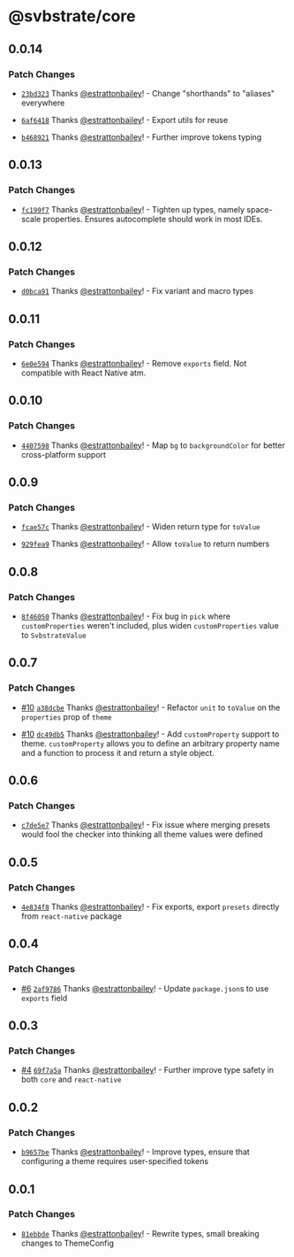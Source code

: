 # @svbstrate/core

## 0.0.14

### Patch Changes

- [`23bd323`](https://github.com/front-of-house/svbstrate/commit/23bd32323373c13cc004a964959fe3c690b4b50b) Thanks [@estrattonbailey](https://github.com/estrattonbailey)! - Change "shorthands" to "aliases" everywhere

- [`6af6418`](https://github.com/front-of-house/svbstrate/commit/6af6418426434b24e57672011e8abc56236e46a4) Thanks [@estrattonbailey](https://github.com/estrattonbailey)! - Export utils for reuse

- [`b468921`](https://github.com/front-of-house/svbstrate/commit/b468921b5c71f13e9398b35865f8210af2ec2333) Thanks [@estrattonbailey](https://github.com/estrattonbailey)! - Further improve tokens typing

## 0.0.13

### Patch Changes

- [`fc199f7`](https://github.com/front-of-house/svbstrate/commit/fc199f799c2fc56910cc5e67bc7d56de9f261a3e) Thanks [@estrattonbailey](https://github.com/estrattonbailey)! - Tighten up types, namely space-scale properties. Ensures autocomplete should work in most IDEs.

## 0.0.12

### Patch Changes

- [`d0bca91`](https://github.com/front-of-house/svbstrate/commit/d0bca916ac0b643f2b578c1d552f62579e934cd2) Thanks [@estrattonbailey](https://github.com/estrattonbailey)! - Fix variant and macro types

## 0.0.11

### Patch Changes

- [`6e0e594`](https://github.com/front-of-house/svbstrate/commit/6e0e59483bec2f887b8ef87972582550c29794af) Thanks [@estrattonbailey](https://github.com/estrattonbailey)! - Remove `exports` field. Not compatible with React Native atm.

## 0.0.10

### Patch Changes

- [`4407598`](https://github.com/front-of-house/svbstrate/commit/44075984839cb4872821f1493e78b64785462384) Thanks [@estrattonbailey](https://github.com/estrattonbailey)! - Map `bg` to `backgroundColor` for better cross-platform support

## 0.0.9

### Patch Changes

- [`fcae57c`](https://github.com/front-of-house/svbstrate/commit/fcae57c1113deaf4ddd085b371015225633d6660) Thanks [@estrattonbailey](https://github.com/estrattonbailey)! - Widen return type for `toValue`

- [`929fea9`](https://github.com/front-of-house/svbstrate/commit/929fea91f349c27d1cf0f4d2030376c149989aee) Thanks [@estrattonbailey](https://github.com/estrattonbailey)! - Allow `toValue` to return numbers

## 0.0.8

### Patch Changes

- [`8f46050`](https://github.com/front-of-house/svbstrate/commit/8f46050343db771eb73fd05efea3785c1c3fc757) Thanks [@estrattonbailey](https://github.com/estrattonbailey)! - Fix bug in `pick` where `customProperties` weren't included, plus widen `customProperties` value to `SvbstrateValue`

## 0.0.7

### Patch Changes

- [#10](https://github.com/front-of-house/svbstrate/pull/10) [`a38dcbe`](https://github.com/front-of-house/svbstrate/commit/a38dcbe5bff89e8b4c6d0ba0a366ee4bdd754ddd) Thanks [@estrattonbailey](https://github.com/estrattonbailey)! - Refactor `unit` to `toValue` on the `properties` prop of `theme`

- [#10](https://github.com/front-of-house/svbstrate/pull/10) [`dc49db5`](https://github.com/front-of-house/svbstrate/commit/dc49db59f00544aed427fc1a319a0a33e85715bc) Thanks [@estrattonbailey](https://github.com/estrattonbailey)! - Add `customProperty` support to theme. `customProperty` allows you to define an arbitrary property name and a function to process it and return a style object.

## 0.0.6

### Patch Changes

- [`c7de5e7`](https://github.com/front-of-house/svbstrate/commit/c7de5e79887d91295d21ac0109cfbd19eedfd3c1) Thanks [@estrattonbailey](https://github.com/estrattonbailey)! - Fix issue where merging presets would fool the checker into thinking all theme values were defined

## 0.0.5

### Patch Changes

- [`4e834f8`](https://github.com/front-of-house/svbstrate/commit/4e834f8a635c9ad7033b349102d946efbc6239cb) Thanks [@estrattonbailey](https://github.com/estrattonbailey)! - Fix exports, export `presets` directly from `react-native` package

## 0.0.4

### Patch Changes

- [#6](https://github.com/front-of-house/svbstrate/pull/6) [`2af9786`](https://github.com/front-of-house/svbstrate/commit/2af97866560b8729021ad29c226591e028c99f8d) Thanks [@estrattonbailey](https://github.com/estrattonbailey)! - Update `package.json`s to use `exports` field

## 0.0.3

### Patch Changes

- [#4](https://github.com/front-of-house/svbstrate/pull/4) [`69f7a5a`](https://github.com/front-of-house/svbstrate/commit/69f7a5addc6febb158d17f159fec0e1c1efaf981) Thanks [@estrattonbailey](https://github.com/estrattonbailey)! - Further improve type safety in both `core` and `react-native`

## 0.0.2

### Patch Changes

- [`b9657be`](https://github.com/front-of-house/svbstrate/commit/b9657be1b8780dd92ac56fc7eb6038190daae338) Thanks [@estrattonbailey](https://github.com/estrattonbailey)! - Improve types, ensure that configuring a theme requires user-specified tokens

## 0.0.1

### Patch Changes

- [`81ebbde`](https://github.com/front-of-house/svbstrate/commit/81ebbde57b7d7959576d9de64ab5d43965f72d40) Thanks [@estrattonbailey](https://github.com/estrattonbailey)! - Rewrite types, small breaking changes to ThemeConfig
